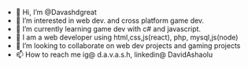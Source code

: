 - 👋 Hi, I’m @Davashdgreat
- 👀 I’m interested in web dev. and cross platform game dev.
- 🌱 I’m currently learning game dev with c# and javascript.
- 📝 I am a web developer using html,css,js(react), php, mysql,js(node)
- 💞️ I’m looking to collaborate on web dev projects and gaming projects
- 📫 How to reach me ig@ d.a.v.a.s.h, linkedin@ DavidAshaolu

<!---
Davashdgreat/Davashdgreat is a ✨ special ✨ repository because its `README.md` (this file) appears on your GitHub profile.
You can click the Preview link to take a look at your changes.
--->

